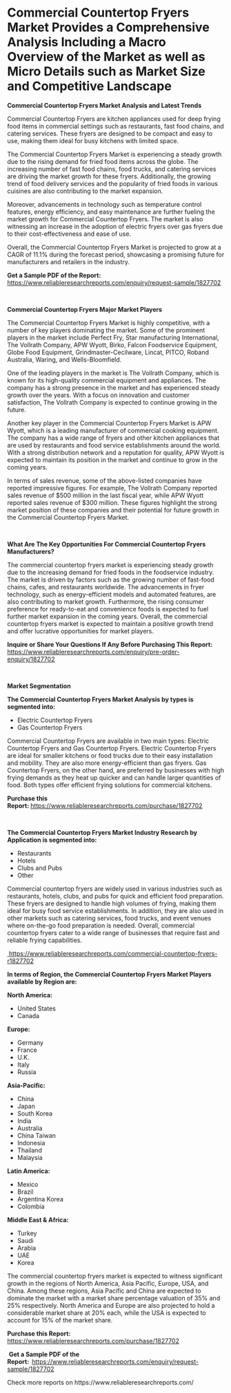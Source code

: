 <p><h1>Commercial Countertop Fryers Market Provides a Comprehensive Analysis Including a Macro Overview of the Market as well as Micro Details such as Market Size and Competitive Landscape</h1></p><p><strong>Commercial Countertop Fryers Market Analysis and Latest Trends</strong></p>
<p><p>Commercial Countertop Fryers are kitchen appliances used for deep frying food items in commercial settings such as restaurants, fast food chains, and catering services. These fryers are designed to be compact and easy to use, making them ideal for busy kitchens with limited space.</p><p>The Commercial Countertop Fryers Market is experiencing a steady growth due to the rising demand for fried food items across the globe. The increasing number of fast food chains, food trucks, and catering services are driving the market growth for these fryers. Additionally, the growing trend of food delivery services and the popularity of fried foods in various cuisines are also contributing to the market expansion.</p><p>Moreover, advancements in technology such as temperature control features, energy efficiency, and easy maintenance are further fueling the market growth for Commercial Countertop Fryers. The market is also witnessing an increase in the adoption of electric fryers over gas fryers due to their cost-effectiveness and ease of use.</p><p>Overall, the Commercial Countertop Fryers Market is projected to grow at a CAGR of 11.1% during the forecast period, showcasing a promising future for manufacturers and retailers in the industry.</p></p>
<p><strong>Get a Sample PDF of the Report:&nbsp;</strong> <a href="https://www.reliableresearchreports.com/enquiry/request-sample/1827702">https://www.reliableresearchreports.com/enquiry/request-sample/1827702</a></p>
<p>&nbsp;</p>
<p><strong>Commercial Countertop Fryers Major Market Players</strong></p>
<p><p>The Commercial Countertop Fryers Market is highly competitive, with a number of key players dominating the market. Some of the prominent players in the market include Perfect Fry, Star manufacturing International, The Vollrath Company, APW Wyott, Birko, Falcon Foodservice Equipment, Globe Food Equipment, Grindmaster-Cecilware, Lincat, PITCO, Roband Australia, Waring, and Wells-Bloomfield.</p><p>One of the leading players in the market is The Vollrath Company, which is known for its high-quality commercial equipment and appliances. The company has a strong presence in the market and has experienced steady growth over the years. With a focus on innovation and customer satisfaction, The Vollrath Company is expected to continue growing in the future.</p><p>Another key player in the Commercial Countertop Fryers Market is APW Wyott, which is a leading manufacturer of commercial cooking equipment. The company has a wide range of fryers and other kitchen appliances that are used by restaurants and food service establishments around the world. With a strong distribution network and a reputation for quality, APW Wyott is expected to maintain its position in the market and continue to grow in the coming years.</p><p>In terms of sales revenue, some of the above-listed companies have reported impressive figures. For example, The Vollrath Company reported sales revenue of $500 million in the last fiscal year, while APW Wyott reported sales revenue of $300 million. These figures highlight the strong market position of these companies and their potential for future growth in the Commercial Countertop Fryers Market.</p></p>
<p>&nbsp;</p>
<p><strong>What Are The Key Opportunities For Commercial Countertop Fryers Manufacturers?</strong></p>
<p><p>The commercial countertop fryers market is experiencing steady growth due to the increasing demand for fried foods in the foodservice industry. The market is driven by factors such as the growing number of fast-food chains, cafes, and restaurants worldwide. The advancements in fryer technology, such as energy-efficient models and automated features, are also contributing to market growth. Furthermore, the rising consumer preference for ready-to-eat and convenience foods is expected to fuel further market expansion in the coming years. Overall, the commercial countertop fryers market is expected to maintain a positive growth trend and offer lucrative opportunities for market players.</p></p>
<p><strong>Inquire or Share Your Questions If Any Before Purchasing This Report:</strong> <a href="https://www.reliableresearchreports.com/enquiry/pre-order-enquiry/1827702">https://www.reliableresearchreports.com/enquiry/pre-order-enquiry/1827702</a></p>
<p>&nbsp;</p>
<p><strong>Market Segmentation</strong></p>
<p><strong>The Commercial Countertop Fryers Market Analysis by types is segmented into:</strong></p>
<p><ul><li>Electric Countertop Fryers</li><li>Gas Countertop Fryers</li></ul></p>
<p><p>Commercial Countertop Fryers are available in two main types: Electric Countertop Fryers and Gas Countertop Fryers. Electric Countertop Fryers are ideal for smaller kitchens or food trucks due to their easy installation and mobility. They are also more energy-efficient than gas fryers. Gas Countertop Fryers, on the other hand, are preferred by businesses with high frying demands as they heat up quicker and can handle larger quantities of food. Both types offer efficient frying solutions for commercial kitchens.</p></p>
<p><strong>Purchase this Report:&nbsp;</strong><a href="https://www.reliableresearchreports.com/purchase/1827702">https://www.reliableresearchreports.com/purchase/1827702</a></p>
<p>&nbsp;</p>
<p><strong>The Commercial Countertop Fryers Market Industry Research by Application is segmented into:</strong></p>
<p><ul><li>Restaurants</li><li>Hotels</li><li>Clubs and Pubs</li><li>Other</li></ul></p>
<p><p>Commercial countertop fryers are widely used in various industries such as restaurants, hotels, clubs, and pubs for quick and efficient food preparation. These fryers are designed to handle high volumes of frying, making them ideal for busy food service establishments. In addition, they are also used in other markets such as catering services, food trucks, and event venues where on-the-go food preparation is needed. Overall, commercial countertop fryers cater to a wide range of businesses that require fast and reliable frying capabilities.</p></p>
<p><a href="https://www.reliableresearchreports.com/commercial-countertop-fryers-r1827702">&nbsp;https://www.reliableresearchreports.com/commercial-countertop-fryers-r1827702</a></p>
<p><strong>In terms of Region, the Commercial Countertop Fryers Market Players available by Region are:</strong></p>
<p>
    <p> <strong> North America: </strong>
        <ul>
            <li>United States</li>
            <li>Canada</li>
        </ul>
        </p> 
    <p> <strong> Europe: </strong>
        <ul>
            <li>Germany</li>
            <li>France</li>
            <li>U.K.</li>
            <li>Italy</li>
            <li>Russia</li>
        </ul>
        </p> 
    <p> <strong> Asia-Pacific: </strong>
        <ul>
            <li>China</li>
            <li>Japan</li>
            <li>South Korea</li>
            <li>India</li>
            <li>Australia</li>
            <li>China Taiwan</li>
            <li>Indonesia</li>
            <li>Thailand</li>
            <li>Malaysia</li>
        </ul>
        </p> 
    <p> <strong> Latin America: </strong>
        <ul>
            <li>Mexico</li>
            <li>Brazil</li>
            <li>Argentina Korea</li>
            <li>Colombia</li>
        </ul>
        </p> 
    <p> <strong> Middle East & Africa: </strong>
        <ul>
            <li>Turkey</li>
            <li>Saudi</li>
            <li>Arabia</li>
            <li>UAE</li>
            <li>Korea</li>
        </ul>
    </p>
    </p>
<p><p>The commercial countertop fryers market is expected to witness significant growth in the regions of North America, Asia Pacific, Europe, USA, and China. Among these regions, Asia Pacific and China are expected to dominate the market with a market share percentage valuation of 35% and 25% respectively. North America and Europe are also projected to hold a considerable market share at 20% each, while the USA is expected to account for 15% of the market share.</p></p>
<p><strong>Purchase this Report: </strong><a href="https://www.reliableresearchreports.com/purchase/1827702">https://www.reliableresearchreports.com/purchase/1827702</a></p>
<p>&nbsp;<strong>Get a Sample PDF of the Report:&nbsp;&nbsp;</strong><a href="https://www.reliableresearchreports.com/enquiry/request-sample/1827702">https://www.reliableresearchreports.com/enquiry/request-sample/1827702</a></p>
<p><strong></strong></p>
<p>Check more reports on https://www.reliableresearchreports.com/</p>